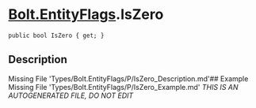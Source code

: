 # [Bolt.EntityFlags](Types/Bolt.EntityFlags.md).IsZero
`public bool IsZero { get; }`
## Description
Missing File 'Types/Bolt.EntityFlags/P/IsZero_Description.md'## Example
Missing File 'Types/Bolt.EntityFlags/P/IsZero_Example.md'
*THIS IS AN AUTOGENERATED FILE, DO NOT EDIT*
